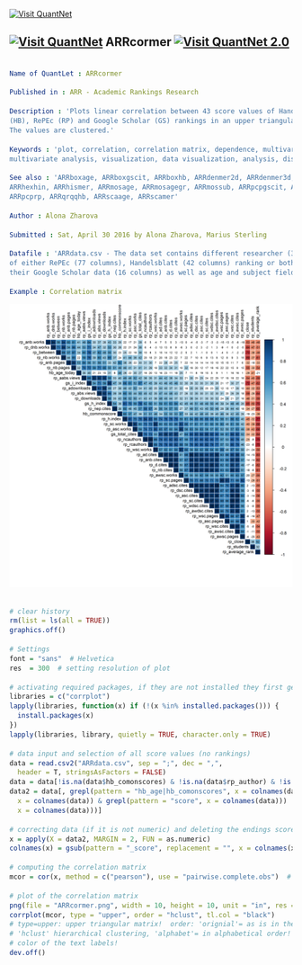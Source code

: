 
[<img src="https://github.com/QuantLet/Styleguide-and-Validation-procedure/blob/master/pictures/banner.png" alt="Visit QuantNet">](http://quantlet.de/index.php?p=info)

## [<img src="https://github.com/QuantLet/Styleguide-and-Validation-procedure/blob/master/pictures/qloqo.png" alt="Visit QuantNet">](http://quantlet.de/) **ARRcormer** [<img src="https://github.com/QuantLet/Styleguide-and-Validation-procedure/blob/master/pictures/QN2.png" width="60" alt="Visit QuantNet 2.0">](http://quantlet.de/d3/ia)


```yaml

Name of QuantLet : ARRcormer

Published in : ARR - Academic Rankings Research

Description : 'Plots linear correlation between 43 score values of Handelsblatt 
(HB), RePEc (RP) and Google Scholar (GS) rankings in an upper triangular matrix. 
The values are clustered.'

Keywords : 'plot, correlation, correlation matrix, dependence, multivariate, 
multivariate analysis, visualization, data visualization, analysis, discriptive methods'

See also : 'ARRboxage, ARRboxgscit, ARRboxhb, ARRdenmer2d, ARRdenmer3d, ARRhexage, ARRhexcit, 
ARRhexhin, ARRhismer, ARRmosage, ARRmosagegr, ARRmossub, ARRpcpgscit, ARRpcphb, ARRpcpmer, 
ARRpcprp, ARRqrqqhb, ARRscaage, ARRscamer'

Author : Alona Zharova

Submitted : Sat, April 30 2016 by Alona Zharova, Marius Sterling

Datafile : 'ARRdata.csv - The data set contains different researcher (3011 rows) 
of either RePEc (77 columns), Handelsblatt (42 columns) ranking or both and 
their Google Scholar data (16 columns) as well as age and subject fields (2 colums)'

Example : Correlation matrix

```

![Picture1](ARRcormer.png)


```r

# clear history
rm(list = ls(all = TRUE))
graphics.off()

# Settings
font = "sans"  # Helvetica
res  = 300  # setting resolution of plot

# activating required packages, if they are not installed they first get installed
libraries = c("corrplot")
lapply(libraries, function(x) if (!(x %in% installed.packages())) {
  install.packages(x)
})
lapply(libraries, library, quietly = TRUE, character.only = TRUE)

# data input and selection of all score values (no rankings)
data = read.csv2("ARRdata.csv", sep = ";", dec = ",", 
  header = T, stringsAsFactors = FALSE)
data = data[!is.na(data$hb_comonscores) & !is.na(data$rp_author) & !is.na(data$gs_author), ]
data2 = data[, grepl(pattern = "hb_age|hb_comonscores", x = colnames(data)) | (grepl(pattern = "rp_", 
  x = colnames(data)) & grepl(pattern = "score", x = colnames(data))) | (grepl(pattern = "gs_total_cites|gs_h_index|gs_i_index", 
  x = colnames(data)))]

# correcting data (if it is not numeric) and deleting the endings score
x = apply(X = data2, MARGIN = 2, FUN = as.numeric)
colnames(x) = gsub(pattern = "_score", replacement = "", x = colnames(x))

# computing the correlation matrix
mcor = cor(x, method = c("pearson"), use = "pairwise.complete.obs")  # 'pearson', 'kendall', 'spearman'

# plot of the correlation matrix
png(file = "ARRcormer.png", width = 10, height = 10, unit = "in", res = res, family = font)
corrplot(mcor, type = "upper", order = "hclust", tl.col = "black")
# type=upper: upper triangular matrix!  order: 'orignial'= as is in the matrix,
# 'hclust' hierarchical clustering, 'alphabet'= in alphabetical order!  tl.col:
# color of the text labels!
dev.off()

```
